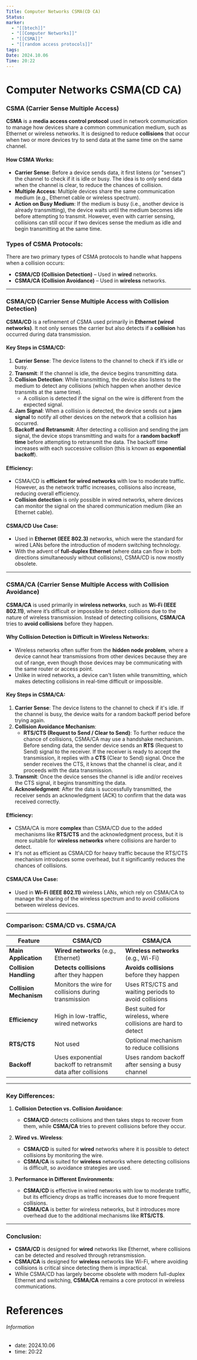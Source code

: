 ```yaml
---
Title: Computer Networks CSMA(CD CA)
Status: 
marker:
  - "[[btech]]"
  - "[[Computer Networks]]"
  - "[[CSMA]]"
  - "[[random access protocols]]"
tags: 
Date: 2024.10.06
Time: 20:22
---
```

# Computer Networks CSMA(CD CA)

### **CSMA (Carrier Sense Multiple Access)**

**CSMA** is a **media access control protocol** used in network communication to manage how devices share a common communication medium, such as Ethernet or wireless networks. It is designed to reduce **collisions** that occur when two or more devices try to send data at the same time on the same channel.

#### How CSMA Works:
- **Carrier Sense**: Before a device sends data, it first listens (or "senses") the channel to check if it is idle or busy. The idea is to only send data when the channel is clear, to reduce the chances of collision.
- **Multiple Access**: Multiple devices share the same communication medium (e.g., Ethernet cable or wireless spectrum).
- **Action on Busy Medium**: If the medium is busy (i.e., another device is already transmitting), the device waits until the medium becomes idle before attempting to transmit. However, even with carrier sensing, collisions can still occur if two devices sense the medium as idle and begin transmitting at the same time.

### **Types of CSMA Protocols:**
There are two primary types of CSMA protocols to handle what happens when a collision occurs:
- **CSMA/CD (Collision Detection)** – Used in **wired** networks.
- **CSMA/CA (Collision Avoidance)** – Used in **wireless** networks.

---

### **CSMA/CD (Carrier Sense Multiple Access with Collision Detection)**

**CSMA/CD** is a refinement of CSMA used primarily in **Ethernet (wired networks)**. It not only senses the carrier but also detects if a **collision** has occurred during data transmission.

#### Key Steps in CSMA/CD:
1. **Carrier Sense**: The device listens to the channel to check if it’s idle or busy.
2. **Transmit**: If the channel is idle, the device begins transmitting data.
3. **Collision Detection**: While transmitting, the device also listens to the medium to detect any collisions (which happen when another device transmits at the same time).
   - A collision is detected if the signal on the wire is different from the expected signal.
4. **Jam Signal**: When a collision is detected, the device sends out a **jam signal** to notify all other devices on the network that a collision has occurred.
5. **Backoff and Retransmit**: After detecting a collision and sending the jam signal, the device stops transmitting and waits for a **random backoff time** before attempting to retransmit the data. The backoff time increases with each successive collision (this is known as **exponential backoff**).

#### Efficiency:
- CSMA/CD is **efficient for wired networks** with low to moderate traffic. However, as the network traffic increases, collisions also increase, reducing overall efficiency.
- **Collision detection** is only possible in wired networks, where devices can monitor the signal on the shared communication medium (like an Ethernet cable).

#### CSMA/CD Use Case:
- Used in **Ethernet (IEEE 802.3)** networks, which were the standard for wired LANs before the introduction of modern switching technology.
- With the advent of **full-duplex Ethernet** (where data can flow in both directions simultaneously without collisions), CSMA/CD is now mostly obsolete.

---

### **CSMA/CA (Carrier Sense Multiple Access with Collision Avoidance)**

**CSMA/CA** is used primarily in **wireless networks**, such as **Wi-Fi (IEEE 802.11)**, where it’s difficult or impossible to detect collisions due to the nature of wireless transmission. Instead of detecting collisions, **CSMA/CA** tries to **avoid collisions** before they happen.

#### Why Collision Detection is Difficult in Wireless Networks:
- Wireless networks often suffer from the **hidden node problem**, where a device cannot hear transmissions from other devices because they are out of range, even though those devices may be communicating with the same router or access point.
- Unlike in wired networks, a device can't listen while transmitting, which makes detecting collisions in real-time difficult or impossible.

#### Key Steps in CSMA/CA:
1. **Carrier Sense**: The device listens to the channel to check if it's idle. If the channel is busy, the device waits for a random backoff period before trying again.
2. **Collision Avoidance Mechanism**:
   - **RTS/CTS (Request to Send / Clear to Send)**: To further reduce the chance of collisions, CSMA/CA may use a handshake mechanism. Before sending data, the sender device sends an **RTS** (Request to Send) signal to the receiver. If the receiver is ready to accept the transmission, it replies with a **CTS** (Clear to Send) signal. Once the sender receives the CTS, it knows that the channel is clear, and it proceeds with the data transmission.
3. **Transmit**: Once the device senses the channel is idle and/or receives the CTS signal, it begins transmitting the data.
4. **Acknowledgment**: After the data is successfully transmitted, the receiver sends an acknowledgment (ACK) to confirm that the data was received correctly.

#### Efficiency:
- CSMA/CA is more **complex** than CSMA/CD due to the added mechanisms like **RTS/CTS** and the acknowledgment process, but it is more suitable for **wireless networks** where collisions are harder to detect.
- It's not as efficient as CSMA/CD for heavy traffic because the RTS/CTS mechanism introduces some overhead, but it significantly reduces the chances of collisions.

#### CSMA/CA Use Case:
- Used in **Wi-Fi (IEEE 802.11)** wireless LANs, which rely on CSMA/CA to manage the sharing of the wireless spectrum and to avoid collisions between wireless devices.

---

### **Comparison: CSMA/CD vs. CSMA/CA**

| Feature              | **CSMA/CD**                                   | **CSMA/CA**                                   |
|----------------------|-----------------------------------------------|-----------------------------------------------|
| **Main Application**  | **Wired networks** (e.g., Ethernet)           | **Wireless networks** (e.g., Wi-Fi)           |
| **Collision Handling**| **Detects collisions** after they happen      | **Avoids collisions** before they happen      |
| **Collision Mechanism**| Monitors the wire for collisions during transmission | Uses RTS/CTS and waiting periods to avoid collisions |
| **Efficiency**        | High in low-traffic, wired networks           | Best suited for wireless, where collisions are hard to detect |
| **RTS/CTS**           | Not used                                      | Optional mechanism to reduce collisions       |
| **Backoff**           | Uses exponential backoff to retransmit data after collisions | Uses random backoff after sensing a busy channel |

---

### **Key Differences:**

1. **Collision Detection vs. Collision Avoidance**:
   - **CSMA/CD** detects collisions and then takes steps to recover from them, while **CSMA/CA** tries to prevent collisions before they occur.
  
2. **Wired vs. Wireless**:
   - **CSMA/CD** is suited for **wired** networks where it is possible to detect collisions by monitoring the wire.
   - **CSMA/CA** is suited for **wireless** networks where detecting collisions is difficult, so avoidance strategies are used.

3. **Performance in Different Environments**:
   - **CSMA/CD** is effective in wired networks with low to moderate traffic, but its efficiency drops as traffic increases due to more frequent collisions.
   - **CSMA/CA** is better for wireless networks, but it introduces more overhead due to the additional mechanisms like **RTS/CTS**.

---

### **Conclusion**:
- **CSMA/CD** is designed for **wired** networks like Ethernet, where collisions can be detected and resolved through retransmission.
- **CSMA/CA** is designed for **wireless** networks like Wi-Fi, where avoiding collisions is critical since detecting them is impractical.
- While CSMA/CD has largely become obsolete with modern full-duplex Ethernet and switching, **CSMA/CA** remains a core protocol in wireless communications.

# References
###### Information
- date: 2024.10.06
- time: 20:22